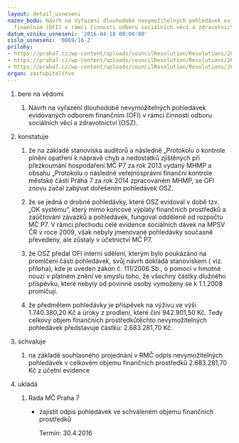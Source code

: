 ```yaml
---
layout: detail_usneseni
nazev_bodu: Návrh na Vyřazení dlouhodobě nevymožitelných pohledávek evidovaných odborem
  finančním (OFI) v rámci činnosti odboru sociálních věcí a zdravotnictví (OSZ).
datum_vzniku_usneseni: '2016-04-18 00:00:00'
cislo_usneseni: '0069/16-Z'
prilohy:
- https://praha7.cz/wp-content/uploads/councilResolution/Resolutions/26889/export/Duvodova_zprava_k_OK_systemu___1432016~46706.doc
- https://praha7.cz/wp-content/uploads/councilResolution/Resolutions/26889/export/UsneseniRMC032716R~46705.pdf
- https://praha7.cz/wp-content/uploads/councilResolution/Resolutions/26889/export/export~48747.pdf
organ: zastupitelstvo
---
```

<OL class=urzList_view id=urzList>
<LI class=urzClass1><SPAN name="1">bere na vědomí</SPAN> 
<OL class=urzOlClass>
<LI class=urzClass2 style="TEXT-ALIGN: left"><SPAN>
<P>Návrh na vyřazení dlouhodobě nevymožitelných pohledávek evidovaných odborem finančním (OFI) v rámci činnosti odboru sociálních věcí a zdravotnictví (OSZ).</P></SPAN></LI></OL></LI>
<LI class=urzClass1><SPAN name="6">konstatuje</SPAN> 
<OL class=urzOlClass>
<LI class=urzClass2 style="TEXT-ALIGN: left"><SPAN>
<P>že na základě stanoviska auditorů a následně „Protokolu o kontrole plnění opatření k nápravě chyb a nedostatků zjištěných při přezkoumání hospodaření MČ P7 za rok 2013 vydaný MHMP a obsahu „Protokolu o následné veřejnosprávní finanční kontrole městské části Praha 7 za rok 2014 zpracovaném MHMP, se OFI znovu začal zabývat dořešením pohledávek OSZ.</P></SPAN></LI>
<LI class=urzClass2 style="TEXT-ALIGN: left"><SPAN>
<P>že se jedná o drobné pohledávky, které OSZ evidoval v době tzv. „OK systému“, který mimo koncové výplaty finančních prostředků a zaúčtování závazků a pohledávek, fungoval odděleně od rozpočtu MČ P7. V rámci přechodu celé evidence sociálních dávek na MPSV ČR v roce 2009, však nebyly jmenované pohledávky současně převedeny, ale zůstaly v účetnictví MČ P7.</P></SPAN></LI>
<LI class=urzClass2 style="TEXT-ALIGN: left"><SPAN>
<P>že OSZ předal OFI interní sdělení, kterým bylo poukázáno na promlčení části pohledávek, svůj návrh dokládá stanoviskem ( viz. příloha), kde je uveden zákon č. 111/2006 Sb., o pomoci v hmotné nouzi v platném znění ve smyslu toho, že všechny částky dlužného příspěvku, které nebyly od povinné osoby vymoženy se k 1.1.2008 promlčují.</P></SPAN></LI>
<LI class=urzClass2 style="TEXT-ALIGN: left"><SPAN>
<P>že předmětem pohledávky je příspěvek na výživu ve výši 1.740.380,20 Kč a úroky z prodlení, které činí 942.901,50 Kč. Tedy celkový objem finančních prostředkůtěchto nevymožitelných pohledávek představuje částku: 2.683.281,70 Kč.</P></SPAN></LI></OL></LI>
<LI class=urzClass1><SPAN name="24">schvaluje</SPAN> 
<OL class=urzOlClass>
<LI class=urzClass2 style="TEXT-ALIGN: left"><SPAN>
<P>na základě souhlasného projednání v RMČ odpis nevymožitelných pohledávek v celkovém objemu finančních prostředků 2.683.281,70 Kč z účetní evidence</P></SPAN></LI></OL></LI>
<LI class=urzClass1 id=urzUkoly><SPAN name="1">ukládá</SPAN>
<OL class=urzOlClass>
<LI class=urzClass2><SPAN>
<P>Rada MČ Praha 7</P></SPAN>
<UL class=urzUlClass>
<LI class=urzClass3><SPAN>
<P>zajistit odpis pohledávek ve schváleném objemu finančních prostředků</P></SPAN><SPAN class=urzUkolTermin>Termín:&nbsp;30.4.2016</SPAN></LI></UL></LI></OL></LI></OL>